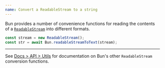 ```yaml
---
name: Convert a ReadableStream to a string
---
```


Bun provides a number of convenience functions for reading the contents of a [`ReadableStream`](https://developer.mozilla.org/en-US/docs/Web/API/ReadableStream) into different formats.

```ts
const stream = new ReadableStream();
const str = await Bun.readableStreamToText(stream);
```

---

See [Docs > API > Utils](https://bun.com/docs/api/utils#bun-readablestreamto) for documentation on Bun's other `ReadableStream` conversion functions.

